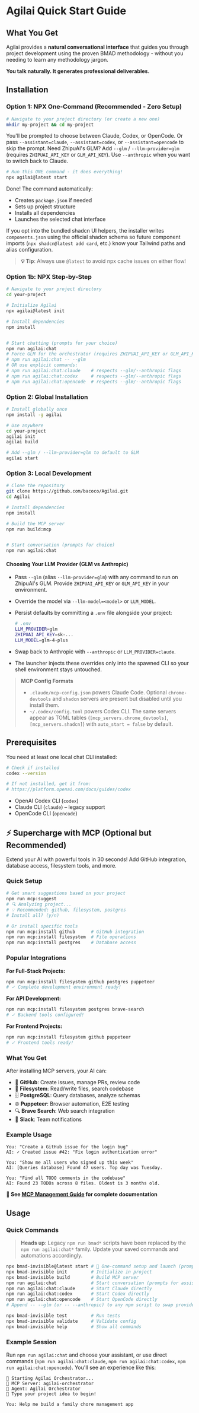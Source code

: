 # Agilai Quick Start Guide

## What You Get

Agilai provides a **natural conversational interface** that guides you through project development using the proven BMAD methodology - without you needing to learn any methodology jargon.

**You talk naturally. It generates professional deliverables.**

## Installation

### Option 1: NPX One-Command (Recommended - Zero Setup)

```bash
# Navigate to your project directory (or create a new one)
mkdir my-project && cd my-project
```

You'll be prompted to choose between Claude, Codex, or OpenCode. Or pass
`--assistant=claude`, `--assistant=codex`, or `--assistant=opencode` to skip the prompt.
Need ZhipuAI's GLM? Add `--glm` / `--llm-provider=glm` (requires `ZHIPUAI_API_KEY`
or `GLM_API_KEY`). Use `--anthropic` when you want to switch back to Claude.

```bash
# Run this ONE command - it does everything!
npx agilai@latest start
```

Done! The command automatically:

- Creates `package.json` if needed
- Sets up project structure
- Installs all dependencies
- Launches the selected chat interface

If you opt into the bundled shadcn UI helpers, the installer writes
`components.json` using the official shadcn schema so future component imports
(`npx shadcn@latest add card`, etc.) know your Tailwind paths and alias
configuration.

> **💡 Tip**: Always use `@latest` to avoid npx cache issues on either flow!

### Option 1b: NPX Step-by-Step

```bash
# Navigate to your project directory
cd your-project

# Initialize Agilai
npx agilai@latest init

# Install dependencies
npm install


# Start chatting (prompts for your choice)
npm run agilai:chat
# Force GLM for the orchestrator (requires ZHIPUAI_API_KEY or GLM_API_KEY)
# npm run agilai:chat -- --glm
# OR use explicit commands:
# npm run agilai:chat:claude    # respects --glm/--anthropic flags
# npm run agilai:chat:codex     # respects --glm/--anthropic flags
# npm run agilai:chat:opencode  # respects --glm/--anthropic flags

```

### Option 2: Global Installation

```bash
# Install globally once
npm install -g agilai

# Use anywhere
cd your-project
agilai init
agilai build

# Add --glm / --llm-provider=glm to default to GLM
agilai start

```

### Option 3: Local Development

```bash
# Clone the repository
git clone https://github.com/bacoco/Agilai.git
cd Agilai

# Install dependencies
npm install

# Build the MCP server
npm run build:mcp


# Start conversation (prompts for choice)
npm run agilai:chat
```

#### Choosing Your LLM Provider (GLM vs Anthropic)

- Pass `--glm` (alias `--llm-provider=glm`) with any command to run on ZhipuAI's
  GLM. Provide `ZHIPUAI_API_KEY` or `GLM_API_KEY` in your environment.
- Override the model via `--llm-model=<model>` or `LLM_MODEL`.
- Persist defaults by committing a `.env` file alongside your project:

  ```bash
  # .env
  LLM_PROVIDER=glm
  ZHIPUAI_API_KEY=sk-...
  LLM_MODEL=glm-4-plus
  ```

- Swap back to Anthropic with `--anthropic` or `LLM_PROVIDER=claude`.
- The launcher injects these overrides only into the spawned CLI so your shell
  environment stays untouched.

> **MCP Config Formats**
>
> - `.claude/mcp-config.json` powers Claude Code. Optional `chrome-devtools` and
>   `shadcn` servers are present but disabled until you install them.
> - `~/.codex/config.toml` powers Codex CLI. The same servers appear as TOML
>   tables (`[mcp_servers.chrome_devtools]`, `[mcp_servers.shadcn]`) with
>   `auto_start = false` by default.

## Prerequisites

You need at least one local chat CLI installed:

```bash
# Check if installed
codex --version

# If not installed, get it from:
# https://platform.openai.com/docs/guides/codex
```

- OpenAI Codex CLI (`codex`)
- Claude CLI (`claude`) – legacy support
- OpenCode CLI (`opencode`)

## ⚡ Supercharge with MCP (Optional but Recommended)

Extend your AI with powerful tools in 30 seconds! Add GitHub integration, database access, filesystem tools, and more.

### Quick Setup

```bash
# Get smart suggestions based on your project
npm run mcp:suggest
# 🔍 Analyzing project...
# 💡 Recommended: github, filesystem, postgres
# Install all? (y/n)

# Or install specific tools
npm run mcp:install github      # GitHub integration
npm run mcp:install filesystem  # File operations
npm run mcp:install postgres    # Database access
```

### Popular Integrations

**For Full-Stack Projects:**

```bash
npm run mcp:install filesystem github postgres puppeteer
# ✓ Complete development environment ready!
```

**For API Development:**

```bash
npm run mcp:install filesystem postgres brave-search
# ✓ Backend tools configured!
```

**For Frontend Projects:**

```bash
npm run mcp:install filesystem github puppeteer
# ✓ Frontend tools ready!
```

### What You Get

After installing MCP servers, your AI can:

- 🐙 **GitHub**: Create issues, manage PRs, review code
- 📁 **Filesystem**: Read/write files, search codebase
- 🗄️ **PostgreSQL**: Query databases, analyze schemas
- 🌐 **Puppeteer**: Browser automation, E2E testing
- 🔍 **Brave Search**: Web search integration
- 💬 **Slack**: Team notifications

### Example Usage

```
You: "Create a GitHub issue for the login bug"
AI: ✓ Created issue #42: "Fix login authentication error"

You: "Show me all users who signed up this week"
AI: [Queries database] Found 47 users. Top day was Tuesday.

You: "Find all TODO comments in the codebase"
AI: Found 23 TODOs across 8 files. Oldest is 3 months old.
```

**📖 See [MCP Management Guide](docs/mcp-management.md) for complete documentation**

## Usage

### Quick Commands

> **Heads up**: Legacy `npm run bmad*` scripts have been replaced by the `npm run agilai:chat*` family. Update your saved commands and automations accordingly.

```bash
npx bmad-invisible@latest start # 🚀 One-command setup and launch (prompts for choice)
npx bmad-invisible init         # Initialize in project
npx bmad-invisible build        # Build MCP server
npm run agilai:chat             # Start conversation (prompts for assistant choice)
npm run agilai:chat:claude      # Start Claude directly
npm run agilai:chat:codex       # Start Codex directly
npm run agilai:chat:opencode    # Start OpenCode directly
# Append -- --glm (or -- --anthropic) to any npm script to swap providers

npx bmad-invisible test         # Run tests
npx bmad-invisible validate     # Validate config
npx bmad-invisible help         # Show all commands
```

### Example Session

Run `npm run agilai:chat` and choose your assistant, or use direct commands (`npm run agilai:chat:claude`, `npm run agilai:chat:codex`, `npm run agilai:chat:opencode`). You'll see an experience like this:

```
🎯 Starting Agilai Orchestrator...
📡 MCP Server: agilai-orchestrator
🤖 Agent: Agilai Orchestrator
💬 Type your project idea to begin!

You: Help me build a family chore management app
```
